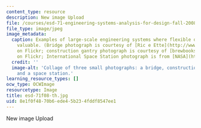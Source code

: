 ```yaml
---
content_type: resource
description: New image Upload
file: /courses/esd-71-engineering-systems-analysis-for-design-fall-2008/8e1f0f4870b6ede45b234fddf8547ee1_esd-71f08-th.jpg
file_type: image/jpeg
image_metadata:
  caption: Examples of large-scale engineering systems where flexible design can be
    valuable. (Bridge photograph is courtesy of [Ric e Ette](http://www.flickr.com/photos/ricardo_ferreira/2085996544/)
    on Flickr; construction gantry photograph is courtesy of [brewbooks](http://www.flickr.com/photos/brewbooks/335944629/)
    on Flickr; International Space Station photograph is from [NASA](http://www.nasa.gov/centers/glenn/home/index.html#.U8y1EfmSzS4).)
  credit: ''
  image-alt: 'Collage of three small photographs: a bridge, construction equipment,
    and a space station.'
learning_resource_types: []
ocw_type: OCWImage
resourcetype: Image
title: esd-71f08-th.jpg
uid: 8e1f0f48-70b6-ede4-5b23-4fddf8547ee1
---
```

New image Upload

